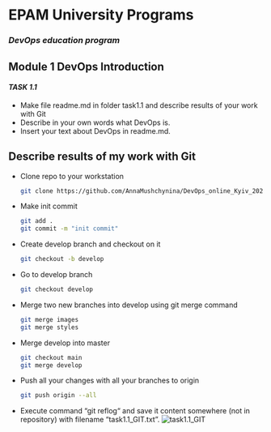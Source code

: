 # EPAM University Programs
### _DevOps education program_
## Module 1 DevOps Introduction
#### _TASK 1.1_

- Make file readme.md in folder task1.1 and describe results of your work 
with Git
- Describe in your own words what DevOps is.
- Insert your text about DevOps in readme.md.

## Describe results of my work with Git

- Clone repo to your workstation

   ```sh 
   git clone https://github.com/AnnaMushchynina/DevOps_online_Kyiv_2022Q1Q2.git
    ```
- Make init commit
    ```sh 
    git add .
    git commit -m "init commit"
    ```
- Create develop branch and checkout on it
    ```sh 
    git checkout -b develop
    ```
- Go to develop branch
    ```sh 
    git checkout develop
    ```
- Merge two new branches into develop using git merge command
    ```sh 
    git merge images
    git merge styles
    ```
- Merge develop into master
    ```sh 
    git checkout main
    git merge develop
    ```
- Push all your changes with all your branches to origin
    ```sh 
    git push origin --all
    ```
- Execute command “git reflog“ and save it content somewhere (not in 
repository) with filename “task1.1_GIT.txt”.
![task1.1_GIT](https://github.com/AnnaMushchynina/DevOps_online_Kyiv_2022Q1Q2/raw/main/m1/task1.1/images/task1.1_GIT.png)

